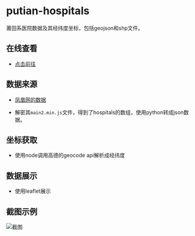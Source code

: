 # putian-hospitals
莆田系医院数据及其经纬度坐标，包括geojson和shp文件。

## 在线查看

- [点击前往](http://wandergis.com/putian-hospitals/)

## 数据来源

- [凤凰网的数据](http://news.ifeng.com/mainland/special/ptxyy/)

- 解密其`main2.min.js`文件，得到了hospitals的数组，使用python转成json数据。

## 坐标获取

- 使用node调用高德的geocode api解析成经纬度

## 数据展示

- 使用leaflet展示

## 截图示例

![截图](https://raw.githubusercontent.com/wandergis/putian-hospitals/gh-pages/screenshot.png)


